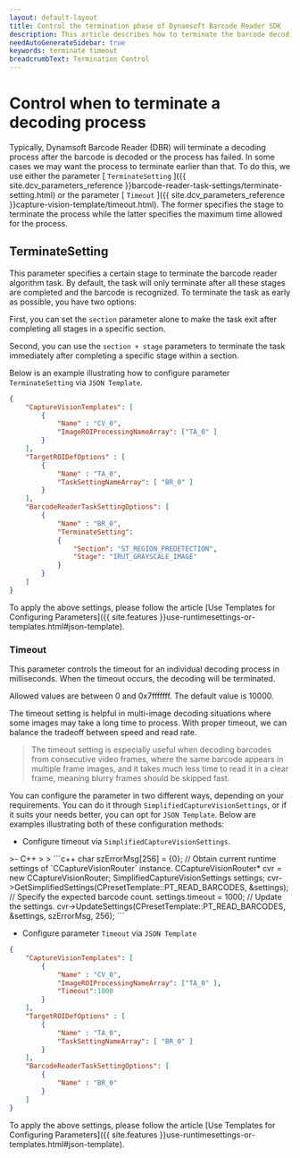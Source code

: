 ```yaml
---   
layout: default-layout
title: Control the termination phase of Dynamsoft Barcode Reader SDK
description: This article describes how to terminate the barcode decoding task as needed.
needAutoGenerateSidebar: true
keywords: terminate timeout
breadcrumbText: Termination Control
---
```


# Control when to terminate a decoding process

Typically, Dynamsoft Barcode Reader (DBR) will terminate a decoding process after the barcode is decoded or the process has failed. In some cases we may want the process to terminate earlier than that. To do this, we use either the parameter [ `TerminateSetting` ]({{ site.dcv_parameters_reference }}barcode-reader-task-settings/terminate-setting.html) or the parameter [ `Timeout` ]({{ site.dcv_parameters_reference }}capture-vision-template/timeout.html). The former specifies the stage to terminate the process while the latter specifies the maximum time allowed for the process.

## TerminateSetting

This parameter specifies a certain stage to terminate the barcode reader algorithm task. By default, the task will only terminate after all these stages are completed and the barcode is recognized. To terminate the task as early as possible, you have two options:

First, you can set the `section` parameter alone to make the task exit after completing all stages in a specific section.

Second, you can use the `section + stage` parameters to terminate the task immediately after completing a specific stage within a section. 

Below is an example illustrating how to configure parameter `TerminateSetting` via `JSON Template`.
  
```json
{
    "CaptureVisionTemplates": [
        {
            "Name" : "CV_0",
            "ImageROIProcessingNameArray": ["TA_0" ]
        }       
    ],
    "TargetROIDefOptions" : [
        {
            "Name" : "TA_0",
            "TaskSettingNameArray": [ "BR_0" ]
        }
    ],
    "BarcodeReaderTaskSettingOptions": [
        {
            "Name" : "BR_0",
            "TerminateSetting":
            {
                "Section": "ST_REGION_PREDETECTION",
                "Stage": "IRUT_GRAYSCALE_IMAGE"
            }
        }
    ]
}
```

To apply the above settings, please follow the article [Use Templates for Configuring Parameters]({{ site.features }}use-runtimesettings-or-templates.html#json-template).

### Timeout

This parameter controls the timeout for an individual decoding process in milliseconds. When the timeout occurs, the decoding will be terminated.

Allowed values are between 0 and 0x7fffffff. The default value is 10000.

The timeout setting is helpful in multi-image decoding situations where some images may take a long time to process. With proper timeout, we can balance the tradeoff between speed and read rate.

> The timeout setting is especially useful when decoding barcodes from consecutive video frames, where the same barcode appears in multiple frame images, and it takes much less time to read it in a clear frame, meaning blurry frames should be skipped fast.

You can configure the parameter in two different ways, depending on your requirements. You can do it through `SimplifiedCaptureVisionSettings`, or if it suits your needs better, you can opt for `JSON Template`. Below are examples illustrating both of these configuration methods:

* Configure timeout via `SimplifiedCaptureVisionSettings`.

<div class="sample-code-prefix template2"></div>
   >- C++
   >
>
```c++
char szErrorMsg[256] = {0};
// Obtain current runtime settings of `CCaptureVisionRouter` instance.
CCaptureVisionRouter* cvr = new CCaptureVisionRouter;
SimplifiedCaptureVisionSettings settings;
cvr->GetSimplifiedSettings(CPresetTemplate::PT_READ_BARCODES, &settings);
// Specify the expected barcode count.
settings.timeout = 1000;
// Update the settings.
cvr->UpdateSettings(CPresetTemplate::PT_READ_BARCODES, &settings, szErrorMsg, 256);
```


* Configure parameter `Timeout` via `JSON Template`
  
```json
{
    "CaptureVisionTemplates": [
        {
            "Name" : "CV_0",
            "ImageROIProcessingNameArray": ["TA_0" ],
            "Timeout":1000
        }       
    ],
    "TargetROIDefOptions" : [
        {
            "Name" : "TA_0",
            "TaskSettingNameArray": [ "BR_0" ]
        }
    ],
    "BarcodeReaderTaskSettingOptions": [
        {
            "Name" : "BR_0"
        }
    ]
}
```

To apply the above settings, please follow the article [Use Templates for Configuring Parameters]({{ site.features }}use-runtimesettings-or-templates.html#json-template).
